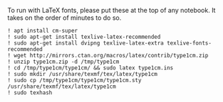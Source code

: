 To run with LaTeX fonts, please put these at the top of any notebook. It takes on the order of minutes to do so.

```
! apt install cm-super
! sudo apt-get install texlive-latex-recommended 
! sudo apt-get install dvipng texlive-latex-extra texlive-fonts-recommended 
! wget http://mirrors.ctan.org/macros/latex/contrib/type1cm.zip 
! unzip type1cm.zip -d /tmp/type1cm 
! cd /tmp/type1cm/type1cm/ && sudo latex type1cm.ins
! sudo mkdir /usr/share/texmf/tex/latex/type1cm 
! sudo cp /tmp/type1cm/type1cm/type1cm.sty /usr/share/texmf/tex/latex/type1cm 
! sudo texhash 

```
